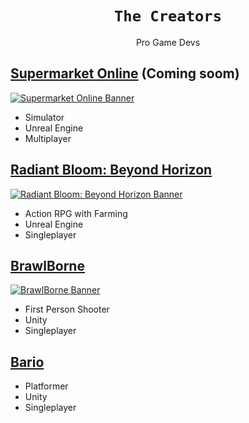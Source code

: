 <div align="center">
  <h1><code>The Creators</code></h1>
  <p>Pro Game Devs</p>
</div>

## [Supermarket Online](https://github.com/TheCreators) (Coming soom)

<a href="https://github.com/TheCreators"><img src="https://github.com/user-attachments/assets/f9ff362c-4974-40e5-a59e-f19b7766b8f7" alt="Supermarket Online Banner" style="max-width: 100%; height: auto; object-fit: contain;"></a>

- Simulator
- Unreal Engine
- Multiplayer

## [Radiant Bloom: Beyond Horizon](https://github.com/TheCreators/RadiantBloom-BeyondHorizon)

<a href="https://github.com/TheCreators/RadiantBloom-BeyondHorizon"><img src="https://github.com/user-attachments/assets/8023a5b7-5673-4740-b384-4ba868190430" alt="Radiant Bloom: Beyond Horizon Banner" style="max-width: 100%; height: auto; object-fit: contain;"></a>

- Action RPG with Farming
- Unreal Engine
- Singleplayer

## [BrawlBorne](https://github.com/TheCreators/BrawlBorne)

<a href="https://github.com/TheCreators/BrawlBorne"><img src="https://github.com/user-attachments/assets/c876ff13-fd8c-478b-9477-a9692a99cb97" alt="BrawlBorne Banner" style="max-width: 100%; height: auto; object-fit: contain;"></a>

- First Person Shooter
- Unity
- Singleplayer

## [Bario](https://github.com/TheCreators/Bario)

- Platformer
- Unity
- Singleplayer
